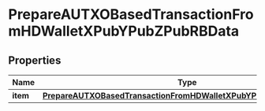 

# PrepareAUTXOBasedTransactionFromHDWalletXPubYPubZPubRBData


## Properties

| Name | Type | Description | Notes |
|------------ | ------------- | ------------- | -------------|
|**item** | [**PrepareAUTXOBasedTransactionFromHDWalletXPubYPubZPubRBDataItem**](PrepareAUTXOBasedTransactionFromHDWalletXPubYPubZPubRBDataItem.md) |  |  |



